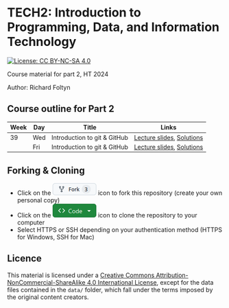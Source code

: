 
# TECH2: Introduction to Programming, Data, and Information Technology

[![License: CC BY-NC-SA 4.0](https://img.shields.io/badge/License-CC%20BY--NC--SA%204.0-lightgrey.svg)](https://creativecommons.org/licenses/by-nc-sa/4.0/)

Course material for part 2, HT 2024

Author: Richard Foltyn


## Course outline for Part 2

| Week | Day | Title | Links | 
|------|-----|-------|---------------|
| 39   | Wed | Introduction to git & GitHub | [Lecture slides](lecture1/lecture1.pdf), [Solutions](lecture1/solutions/) |
|      | Fri | Introduction to git & GitHub | [Lecture slides](lecture1/lecture1.pdf), [Solutions](lecture1/solutions/) |


## Forking & Cloning

- Click on the ![Fork](images/fork.png) icon to fork this repository (create your own personal copy)
- Click on the ![Code](images/code.png) icon to clone the repository to your computer
- Select HTTPS or SSH depending on your authentication method (HTTPS for Windows, SSH for Mac)



## Licence

This material is licensed under a 
[Creative Commons Attribution-NonCommercial-ShareAlike 4.0 International License](http://creativecommons.org/licenses/by-nc-sa/4.0/),
except for the data files contained in the `data/` folder, which
fall under the terms imposed by the original content creators.